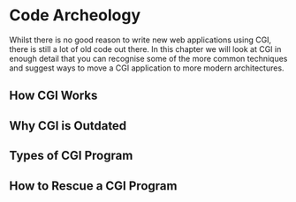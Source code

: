 # Code Archeology

Whilst there is no good reason to write new web applications using CGI, there
is still a lot of old code out there. In this chapter we will look at CGI in
enough detail that you can recognise some of the more common techniques and
suggest ways to move a CGI application to more modern architectures.

## How CGI Works

## Why CGI is Outdated

## Types of CGI Program

## How to Rescue a CGI Program

